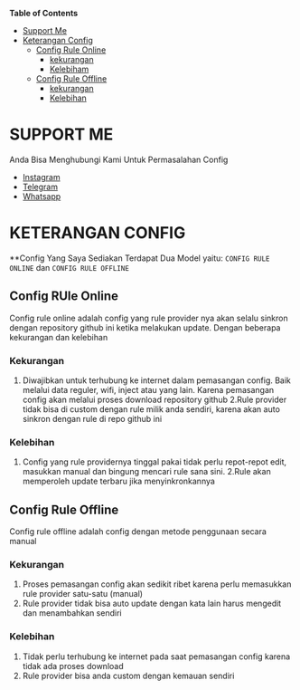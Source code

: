**Table of Contents**

- [Support Me](#support-me)
- [Keterangan Config](#keterangan-config)
  - [Config Rule Online](#config-rule-online)
    - [kekurangan](#kekurangan)
    - [Kelebiham](#kelebihan)
  - [Config Rule Offline](#config-rule-offline)
    - [kekurangan](#kekurangan)
    - [Kelebihan](#kelebihan)  


# SUPPORT ME
Anda Bisa Menghubungi Kami Untuk Permasalahan Config

- [Instagram](https://instagram.com/afthon_pc)
- [Telegram](https://t.me/AfthonPc)
- [Whatsapp](https://wa.me/6285334821022)

# KETERANGAN CONFIG
**Config Yang Saya Sediakan Terdapat Dua Model yaitu: `CONFIG RULE ONLINE` dan `CONFIG RULE OFFLINE`

## Config RUle Online
Config rule online adalah config yang rule provider nya akan selalu sinkron dengan repository github ini ketika melakukan update. Dengan beberapa kekurangan dan kelebihan
### Kekurangan
1. Diwajibkan untuk terhubung ke internet dalam pemasangan config. Baik melalui data reguler, wifi, inject atau yang lain. Karena pemasangan config akan melalui proses download repository github
2.Rule provider tidak bisa di custom dengan rule milik anda sendiri, karena akan auto sinkron dengan rule di repo github ini
### Kelebihan
1. Config yang rule providernya tinggal pakai tidak perlu repot-repot edit, masukkan manual dan bingung mencari rule sana sini.
2.Rule akan memperoleh update terbaru jika menyinkronkannya

## Config Rule Offline
Config rule offline adalah config dengan metode penggunaan secara manual
### Kekurangan
1. Proses pemasangan config akan sedikit ribet karena perlu memasukkan rule provider satu-satu (manual)
2. Rule provider tidak bisa auto update dengan kata lain harus mengedit dan menambahkan sendiri
### Kelebihan
1. Tidak perlu terhubung ke internet pada saat pemasangan config karena tidak ada proses download
2. Rule provider bisa anda custom dengan kemauan sendiri


